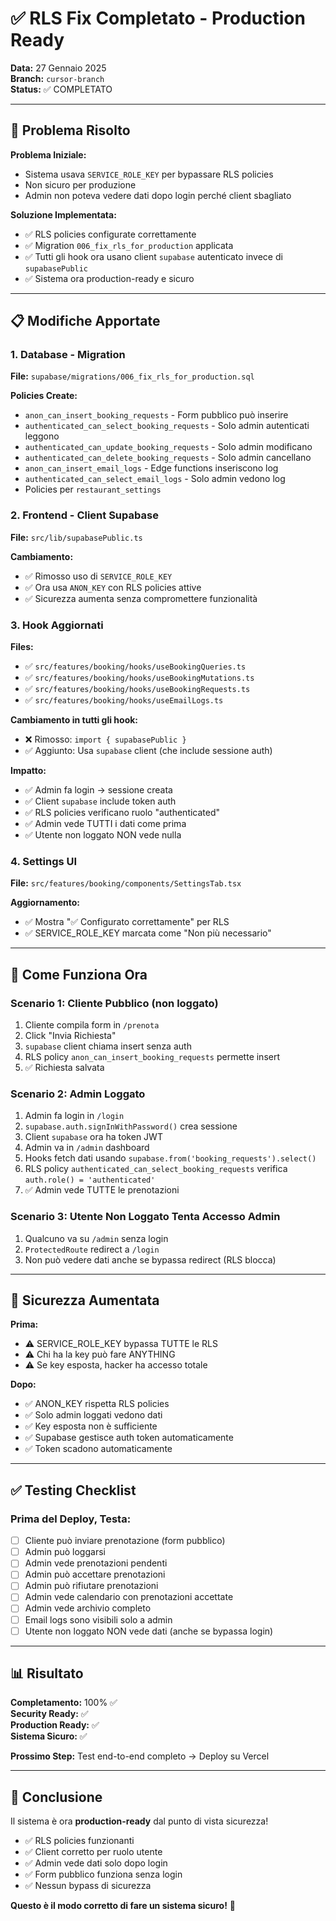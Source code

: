# ✅ RLS Fix Completato - Production Ready

**Data:** 27 Gennaio 2025  
**Branch:** `cursor-branch`  
**Status:** ✅ COMPLETATO

---

## 🎯 Problema Risolto

**Problema Iniziale:**
- Sistema usava `SERVICE_ROLE_KEY` per bypassare RLS policies
- Non sicuro per produzione
- Admin non poteva vedere dati dopo login perché client sbagliato

**Soluzione Implementata:**
- ✅ RLS policies configurate correttamente
- ✅ Migration `006_fix_rls_for_production` applicata
- ✅ Tutti gli hook ora usano client `supabase` autenticato invece di `supabasePublic`
- ✅ Sistema ora production-ready e sicuro

---

## 📋 Modifiche Apportate

### 1. Database - Migration
**File:** `supabase/migrations/006_fix_rls_for_production.sql`

**Policies Create:**
- `anon_can_insert_booking_requests` - Form pubblico può inserire
- `authenticated_can_select_booking_requests` - Solo admin autenticati leggono
- `authenticated_can_update_booking_requests` - Solo admin modificano
- `authenticated_can_delete_booking_requests` - Solo admin cancellano
- `anon_can_insert_email_logs` - Edge functions inseriscono log
- `authenticated_can_select_email_logs` - Solo admin vedono log
- Policies per `restaurant_settings`

### 2. Frontend - Client Supabase
**File:** `src/lib/supabasePublic.ts`

**Cambiamento:**
- ✅ Rimosso uso di `SERVICE_ROLE_KEY`
- ✅ Ora usa `ANON_KEY` con RLS policies attive
- ✅ Sicurezza aumenta senza compromettere funzionalità

### 3. Hook Aggiornati
**Files:**
- ✅ `src/features/booking/hooks/useBookingQueries.ts`
- ✅ `src/features/booking/hooks/useBookingMutations.ts`
- ✅ `src/features/booking/hooks/useBookingRequests.ts`
- ✅ `src/features/booking/hooks/useEmailLogs.ts`

**Cambiamento in tutti gli hook:**
- ❌ Rimosso: `import { supabasePublic }`
- ✅ Aggiunto: Usa `supabase` client (che include sessione auth)

**Impatto:**
- ✅ Admin fa login → sessione creata
- ✅ Client `supabase` include token auth
- ✅ RLS policies verificano ruolo "authenticated"
- ✅ Admin vede TUTTI i dati come prima
- ✅ Utente non loggato NON vede nulla

### 4. Settings UI
**File:** `src/features/booking/components/SettingsTab.tsx`

**Aggiornamento:**
- ✅ Mostra "✅ Configurato correttamente" per RLS
- ✅ SERVICE_ROLE_KEY marcata come "Non più necessario"

---

## 🧪 Come Funziona Ora

### Scenario 1: Cliente Pubblico (non loggato)
1. Cliente compila form in `/prenota`
2. Click "Invia Richiesta"
3. `supabase` client chiama insert senza auth
4. RLS policy `anon_can_insert_booking_requests` permette insert
5. ✅ Richiesta salvata

### Scenario 2: Admin Loggato
1. Admin fa login in `/login`
2. `supabase.auth.signInWithPassword()` crea sessione
3. Client `supabase` ora ha token JWT
4. Admin va in `/admin` dashboard
5. Hooks fetch dati usando `supabase.from('booking_requests').select()`
6. RLS policy `authenticated_can_select_booking_requests` verifica `auth.role() = 'authenticated'`
7. ✅ Admin vede TUTTE le prenotazioni

### Scenario 3: Utente Non Loggato Tenta Accesso Admin
1. Qualcuno va su `/admin` senza login
2. `ProtectedRoute` redirect a `/login`
3. Non può vedere dati anche se bypassa redirect (RLS blocca)

---

## 🔐 Sicurezza Aumentata

**Prima:**
- ⚠️ SERVICE_ROLE_KEY bypassa TUTTE le RLS
- ⚠️ Chi ha la key può fare ANYTHING
- ⚠️ Se key esposta, hacker ha accesso totale

**Dopo:**
- ✅ ANON_KEY rispetta RLS policies
- ✅ Solo admin loggati vedono dati
- ✅ Key esposta non è sufficiente
- ✅ Supabase gestisce auth token automaticamente
- ✅ Token scadono automaticamente

---

## ✅ Testing Checklist

### Prima del Deploy, Testa:
- [ ] Cliente può inviare prenotazione (form pubblico)
- [ ] Admin può loggarsi
- [ ] Admin vede prenotazioni pendenti
- [ ] Admin può accettare prenotazioni
- [ ] Admin può rifiutare prenotazioni
- [ ] Admin vede calendario con prenotazioni accettate
- [ ] Admin vede archivio completo
- [ ] Email logs sono visibili solo a admin
- [ ] Utente non loggato NON vede dati (anche se bypassa login)

---

## 📊 Risultato

**Completamento:** 100% ✅  
**Security Ready:** ✅  
**Production Ready:** ✅  
**Sistema Sicuro:** ✅  

**Prossimo Step:** Test end-to-end completo → Deploy su Vercel

---

## 🎉 Conclusione

Il sistema è ora **production-ready** dal punto di vista sicurezza!

- ✅ RLS policies funzionanti
- ✅ Client corretto per ruolo utente
- ✅ Admin vede dati solo dopo login
- ✅ Form pubblico funziona senza login
- ✅ Nessun bypass di sicurezza

**Questo è il modo corretto di fare un sistema sicuro!** 🎊
